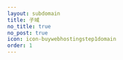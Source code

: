 ```yaml
---
layout: subdomain
title: 子域
no_title: true
no_post: true
icon: icon-buywebhostingstep1domain
order: 1
---
```

